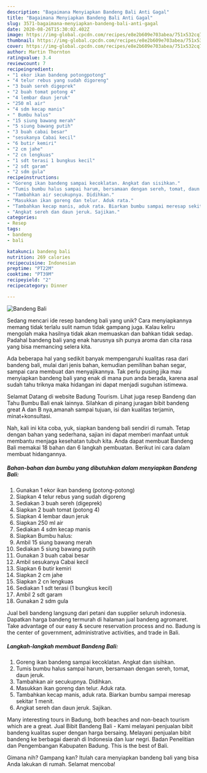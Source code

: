 ```yaml
---
description: "Bagaimana Menyiapkan Bandeng Bali Anti Gagal"
title: "Bagaimana Menyiapkan Bandeng Bali Anti Gagal"
slug: 3571-bagaimana-menyiapkan-bandeng-bali-anti-gagal
date: 2020-08-26T15:30:02.402Z
image: https://img-global.cpcdn.com/recipes/e8e2b609e703abea/751x532cq70/bandeng-bali-foto-resep-utama.jpg
thumbnail: https://img-global.cpcdn.com/recipes/e8e2b609e703abea/751x532cq70/bandeng-bali-foto-resep-utama.jpg
cover: https://img-global.cpcdn.com/recipes/e8e2b609e703abea/751x532cq70/bandeng-bali-foto-resep-utama.jpg
author: Martin Thornton
ratingvalue: 3.4
reviewcount: 7
recipeingredient:
- "1 ekor ikan bandeng potongpotong"
- "4 telur rebus yang sudah digoreng"
- "3 buah sereh digeprek"
- "2 buah tomat potong 4"
- "4 lembar daun jeruk"
- "250 ml air"
- "4 sdm kecap manis"
- " Bumbu halus"
- "15 siung bawang merah"
- "5 siung bawang putih"
- "3 buah cabai besar"
- "sesukanya Cabai kecil"
- "6 butir kemiri"
- "2 cm jahe"
- "2 cn lengkuas"
- "1 sdt terasi 1 bungkus kecil"
- "2 sdt garam"
- "2 sdm gula"
recipeinstructions:
- "Goreng ikan bandeng sampai kecoklatan. Angkat dan sisihkan."
- "Tumis bumbu halus sampai harum, bersamaan dengan sereh, tomat, daun jeruk."
- "Tambahkan air secukupnya. Didihkan."
- "Masukkan ikan goreng dan telur. Aduk rata."
- "Tambahkan kecap manis, aduk rata. Biarkan bumbu sampai meresap sekitar 1 menit."
- "Angkat sereh dan daun jeruk. Sajikan."
categories:
- Resep
tags:
- bandeng
- bali

katakunci: bandeng bali 
nutrition: 269 calories
recipecuisine: Indonesian
preptime: "PT22M"
cooktime: "PT39M"
recipeyield: "2"
recipecategory: Dinner

---
```



![Bandeng Bali](https://img-global.cpcdn.com/recipes/e8e2b609e703abea/751x532cq70/bandeng-bali-foto-resep-utama.jpg)

Sedang mencari ide resep bandeng bali yang unik? Cara menyiapkannya memang tidak terlalu sulit namun tidak gampang juga. Kalau keliru mengolah maka hasilnya tidak akan memuaskan dan bahkan tidak sedap. Padahal bandeng bali yang enak harusnya sih punya aroma dan cita rasa yang bisa memancing selera kita.

Ada beberapa hal yang sedikit banyak mempengaruhi kualitas rasa dari bandeng bali, mulai dari jenis bahan, kemudian pemilihan bahan segar, sampai cara membuat dan menyajikannya. Tak perlu pusing jika mau menyiapkan bandeng bali yang enak di mana pun anda berada, karena asal sudah tahu triknya maka hidangan ini dapat menjadi suguhan istimewa.

Selamat Datang di website Badung Tourism. Lihat juga resep Bandeng dan Tahu Bumbu Bali enak lainnya. Silahkan di pinang juragan bibit bandeng great A dan B nya,amanah sampai tujuan, isi dan kualitas terjamin, minat+konsultasi.


Nah, kali ini kita coba, yuk, siapkan bandeng bali sendiri di rumah. Tetap dengan bahan yang sederhana, sajian ini dapat memberi manfaat untuk membantu menjaga kesehatan tubuh kita. Anda dapat membuat Bandeng Bali memakai 18 bahan dan 6 langkah pembuatan. Berikut ini cara dalam membuat hidangannya.

<!--inarticleads1-->

##### Bahan-bahan dan bumbu yang dibutuhkan dalam menyiapkan Bandeng Bali:

1. Gunakan 1 ekor ikan bandeng (potong-potong)
1. Siapkan 4 telur rebus yang sudah digoreng
1. Sediakan 3 buah sereh (digeprek)
1. Siapkan 2 buah tomat (potong 4)
1. Siapkan 4 lembar daun jeruk
1. Siapkan 250 ml air
1. Sediakan 4 sdm kecap manis
1. Siapkan  Bumbu halus:
1. Ambil 15 siung bawang merah
1. Sediakan 5 siung bawang putih
1. Gunakan 3 buah cabai besar
1. Ambil sesukanya Cabai kecil
1. Siapkan 6 butir kemiri
1. Siapkan 2 cm jahe
1. Siapkan 2 cn lengkuas
1. Sediakan 1 sdt terasi (1 bungkus kecil)
1. Ambil 2 sdt garam
1. Gunakan 2 sdm gula


Jual beli bandeng langsung dari petani dan supplier seluruh indonesia. Dapatkan harga bandeng termurah di halaman jual bandeng agromaret. Take advantage of our easy &amp; secure reservation process and no. Badung is the center of government, administrative activities, and trade in Bali. 

<!--inarticleads2-->

##### Langkah-langkah membuat Bandeng Bali:

1. Goreng ikan bandeng sampai kecoklatan. Angkat dan sisihkan.
1. Tumis bumbu halus sampai harum, bersamaan dengan sereh, tomat, daun jeruk.
1. Tambahkan air secukupnya. Didihkan.
1. Masukkan ikan goreng dan telur. Aduk rata.
1. Tambahkan kecap manis, aduk rata. Biarkan bumbu sampai meresap sekitar 1 menit.
1. Angkat sereh dan daun jeruk. Sajikan.


Many interesting tours in Badung, both beaches and non-beach tourism which are a great. Jual Bibit Bandeng Bali - Kami melayani penjualan bibit bandeng kualitas super dengan harga bersaing. Melayani penjualan bibit bandeng ke berbagai daerah di Indonesia dan luar negri. Badan Penelitian dan Pengembangan Kabupaten Badung. This is the best of Bali. 

Gimana nih? Gampang kan? Itulah cara menyiapkan bandeng bali yang bisa Anda lakukan di rumah. Selamat mencoba!
